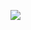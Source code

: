 [<img src="https://docs.cloudbolt.io/resources/Storage/cloudbolt-csmp-latest/screenshots/launch-stack.png">](https://eu-west-1.console.aws.amazon.com/cloudformation/home?region=eu-west-1#/stacks/quickcreate?templateURL=https://spu-tanzu-binaries.s3.eu-west-1.amazonaws.com/TKG1.4.3/TKG.yml)